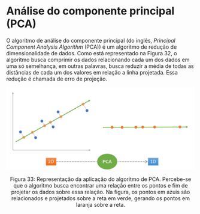# Análise do componente principal (PCA)

O algoritmo de análise do componente principal (do inglês, _Principal Component Analysis Algorithm_
(PCA)) é um algoritmo de redução de dimensionalidade de dados. Como está representado na
Figura 32, o algoritmo busca comprimir os dados relacionando cada um dos dados em uma só
semelhança, em outras palavras, busca reduzir a média de todas as distâncias de cada um dos
valores em relação a linha projetada. Essa redução é chamada de erro de projeção.

<p align="center">
  <img src="./img/33.png">
</p>

<p align="center">
Figura 33: Representação da aplicação do algoritmo de PCA. Percebe-se que o algoritmo busca encontrar uma
relação entre os pontos e fim de projetar os dados sobre essa relação. Na figura, os pontos em azuis são relacionados
e projetados sobre a reta em verde, gerando os pontos em laranja sobre a reta.
</p>
